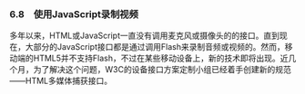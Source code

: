 ### 6.8　使用JavaScript录制视频

多年以来，HTML或JavaScript一直没有调用麦克风或摄像头的的接口。直到现在，大部分的JavaScript接口都是通过调用Flash来录制音频或视频的。然而，移动端的HTML5并不支持Flash，不过在某些移动设备上，新的技术即将出现。近几个月，为了解决这个问题，W3C的设备接口方案定制小组已经着手创建新的规范——HTML多媒体捕获接口。

